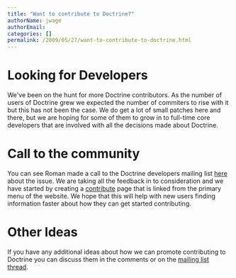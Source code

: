 ```yaml
---
title: "Want to contribute to Doctrine?"
authorName: jwage
authorEmail:
categories: []
permalink: /2009/05/27/want-to-contribute-to-doctrine.html
---
```

Looking for Developers
======================

We've been on the hunt for more Doctrine contributors. As the number of
users of Doctrine grew we expected the number of commiters to rise with
it but this has not been the case. We do get a lot of small patches here
and there, but we are hoping for some of them to grow in to full-time
core developers that are involved with all the decisions made about
Doctrine.

Call to the community
=====================

You can see Roman made a call to the Doctrine developers mailing list
[here](http://groups.google.com/group/doctrine-dev/browse_thread/thread/c6e4c74e1a392909)
about the issue. We are taking all the feedback in to consideration and
we have started by creating a
[contribute](http://www.doctrine-project.org/contribute) page that is
linked from the primary menu of the website. We hope that this will help
with new users finding information faster about how they can get started
contributing.

Other Ideas
===========

If you have any additional ideas about how we can promote contributing
to Doctrine you can discuss them in the comments or on the [mailing list
thread](http://groups.google.com/group/doctrine-dev/browse_thread/thread/c6e4c74e1a392909).
